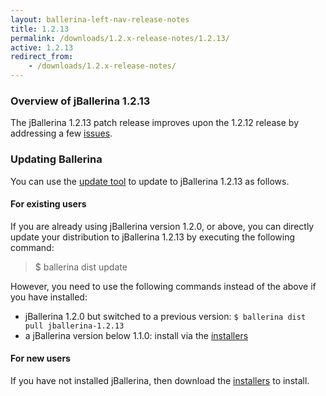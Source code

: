 ```yaml
---
layout: ballerina-left-nav-release-notes
title: 1.2.13 
permalink: /downloads/1.2.x-release-notes/1.2.13/
active: 1.2.13
redirect_from: 
    - /downloads/1.2.x-release-notes/
---
```

### Overview of jBallerina 1.2.13
The jBallerina 1.2.13 patch release improves upon the 1.2.12 release by addressing a few [issues](https://github.com/ballerina-platform/ballerina-lang/issues?q=is%3Aissue+milestone%3A%22Ballerina+1.2.13%22+is%3Aclosed).

### Updating Ballerina

You can use the [update tool](/learn/keeping-ballerina-up-to-date/) to update to jBallerina 1.2.13 as follows.

#### For existing users

If you are already using jBallerina version 1.2.0, or above, you can directly update your distribution to jBallerina 1.2.13 by executing the following command:

> $ ballerina dist update

However, you need to use the following commands instead of the above if you have installed:

- jBallerina 1.2.0 but switched to a previous version: `$ ballerina dist pull jballerina-1.2.13`
- a jBallerina version below 1.1.0: install via the [installers](/downloads/)

#### For new users

If you have not installed jBallerina, then download the [installers](/downloads/) to install.



